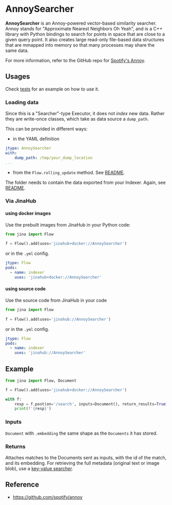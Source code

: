 # AnnoySearcher

**AnnoySearcher** is an Annoy-powered vector-based similarity searcher. Annoy stands for "Approximate Nearest Neighbors Oh Yeah", and is a C++ library with Python bindings to search for points in space that are close to a given query point. It also creates large read-only file-based data structures that are mmapped into memory so that many processes may share the same data.

For more information, refer to the GitHub repo for [Spotify's Annoy](https://github.com/spotify/annoy).



## Usages

Check [tests](tests) for an example on how to use it.

### Loading data

Since this is a "Searcher"-type Executor, it does not _index_ new data. Rather they are write-once classes, which take as data source a `dump_path`. 

This can be provided in different ways:

- in the YAML definition
  
```yaml
jtype: AnnoySearcher
with:
    dump_path: /tmp/your_dump_location
...
```

- from the `Flow.rolling_update` method. See [README](../../../../README.md).

The folder needs to contain the data exported from your Indexer. Again, see [README](../../../../README.md).

### Via JinaHub

#### using docker images
Use the prebuilt images from JinaHub in your Python code: 

```python
from jina import Flow
	
f = Flow().add(uses='jinahub+docker://AnnoySearcher')
```

or in the `.yml` config.
	
```yaml
jtype: Flow
pods:
  - name: indexer
    uses: 'jinahub+docker://AnnoySearcher'
```

#### using source code
Use the source code from JinaHub in your code

```python
from jina import Flow
	
f = Flow().add(uses='jinahub://AnnoySearcher')
```

or in the `.yml` config.

```yaml
jtype: Flow
pods:
  - name: indexer
    uses: 'jinahub://AnnoySearcher'
```


## Example 

```python
from jina import Flow, Document

f = Flow().add(uses='jinahub+docker://AnnoySearcher')

with f:
    resp = f.post(on='/search', inputs=Document(), return_results=True)
    print(f'{resp}')
```

### Inputs 

`Document` with `.embedding` the same shape as the `Documents` it has stored.

### Returns

Attaches matches to the Documents sent as inputs, with the id of the match, and its embedding. For retrieving the full metadata (original text or image blob), use a [key-value searcher](./../../keyvalue).


## Reference

- https://github.com/spotify/annoy
